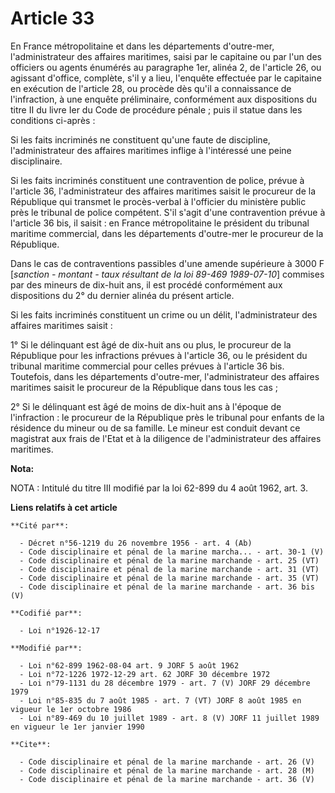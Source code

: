 # Article 33

En France métropolitaine et dans les départements d'outre-mer, l'administrateur des affaires maritimes, saisi par le
capitaine ou par l'un des officiers ou agents énumérés au paragraphe 1er, alinéa 2, de l'article 26, ou agissant d'office,
complète, s'il y a lieu, l'enquête effectuée par le capitaine en exécution de l'article 28, ou procède dès qu'il a
connaissance de l'infraction, à une enquête préliminaire, conformément aux dispositions du titre II du livre Ier du Code de
procédure pénale ; puis il statue dans les conditions ci-après :

Si les faits incriminés ne constituent qu'une faute de discipline, l'administrateur des affaires maritimes inflige à
l'intéressé une peine disciplinaire.

Si les faits incriminés constituent une contravention de police, prévue à l'article 36, l'administrateur des affaires
maritimes saisit le procureur de la République qui transmet le procès-verbal à l'officier du ministère public près le
tribunal de police compétent. S'il s'agit d'une contravention prévue à l'article 36 bis, il saisit : en France métropolitaine
le président du tribunal maritime commercial, dans les départements d'outre-mer le procureur de la République.

Dans le cas de contraventions passibles d'une amende supérieure à 3000 F  [*sanction - montant - taux résultant de la loi
89-469 1989-07-10*] commises par des mineurs de dix-huit ans, il est procédé conformément aux dispositions du 2° du dernier
alinéa du présent article.

Si les faits incriminés constituent un crime ou un délit, l'administrateur des affaires maritimes saisit :

1° Si le délinquant est âgé de dix-huit ans ou plus, le procureur de la République pour les infractions prévues à l'article
36, ou le président du tribunal maritime commercial pour celles prévues à l'article 36 bis. Toutefois, dans les départements
d'outre-mer, l'administrateur des affaires maritimes saisit le procureur de la République dans tous les cas ;

2° Si le délinquant est âgé de moins de dix-huit ans à l'époque de l'infraction : le procureur de la République près le
tribunal pour enfants de la résidence du mineur ou de sa famille. Le mineur est conduit devant ce magistrat aux frais de
l'Etat et à la diligence de l'administrateur des affaires maritimes.

**Nota:**

NOTA : Intitulé du titre III modifié par la loi 62-899 du 4 août 1962, art. 3.

**Liens relatifs à cet article**

	**Cité par**:

	  - Décret n°56-1219 du 26 novembre 1956 - art. 4 (Ab)
	  - Code disciplinaire et pénal de la marine marcha... - art. 30-1 (V)
	  - Code disciplinaire et pénal de la marine marchande - art. 25 (VT)
	  - Code disciplinaire et pénal de la marine marchande - art. 31 (VT)
	  - Code disciplinaire et pénal de la marine marchande - art. 35 (VT)
	  - Code disciplinaire et pénal de la marine marchande - art. 36 bis (V)

	**Codifié par**:

	  - Loi n°1926-12-17

	**Modifié par**:

	  - Loi n°62-899 1962-08-04 art. 9 JORF 5 août 1962
	  - Loi n°72-1226 1972-12-29 art. 62 JORF 30 décembre 1972
	  - Loi n°79-1131 du 28 décembre 1979 - art. 7 (V) JORF 29 décembre 1979
	  - Loi n°85-835 du 7 août 1985 - art. 7 (VT) JORF 8 août 1985 en vigueur le 1er octobre 1986
	  - Loi n°89-469 du 10 juillet 1989 - art. 8 (V) JORF 11 juillet 1989 en vigueur le 1er janvier 1990

	**Cite**:

	  - Code disciplinaire et pénal de la marine marchande - art. 26 (V)
	  - Code disciplinaire et pénal de la marine marchande - art. 28 (M)
	  - Code disciplinaire et pénal de la marine marchande - art. 36 (V)
